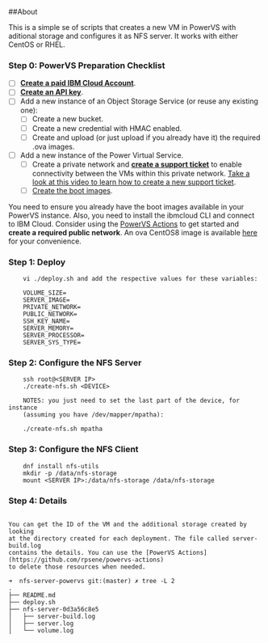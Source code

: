 ##About

This is a simple se of scripts that creates a new VM in PowerVS with 
aditional storage and configures it as NFS server. It works with either
CentOS or RHEL.

### Step 0: PowerVS Preparation Checklist

- [ ] **[Create a paid IBM Cloud Account](https://cloud.ibm.com/)**.
- [ ] **[Create an API key](https://cloud.ibm.com/docs/account?topic=account-userapikey)**.
- [ ] Add a new instance of an Object Storage Service (or reuse any existing one):
	- [ ] Create a new bucket.
	- [ ] Create a new credential with HMAC enabled.
	- [ ] Create and upload (or just upload if you already have it) the required .ova images.
- [ ] Add a new instance of the Power Virtual Service.
	- [ ] Create a private network and **[create a support ticket](https://cloud.ibm.com/unifiedsupport/cases/form)** to enable connectivity between the VMs within this private network. [Take a look at this video to learn how to create a new support ticket](https://youtu.be/S5ljNc2kU_A).
	- [ ] [Create the boot images](https://cloud.ibm.com/docs/power-iaas?topic=power-iaas-importing-boot-image).

You need to ensure you already have the boot images available in your PowerVS instance. Also, you need to install the ibmcloud CLI and connect to IBM Cloud. Consider using the [PowerVS Actions](https://github.com/rpsene/powervs-actions) to get started and **create a required public network**. An ova CentOS8 image is available [here](ftp://public.dhe.ibm.com/software/server/powervs/images/) for your convenience.

### Step 1: Deploy

```
	vi ./deploy.sh and add the respective values for these variables:

	VOLUME_SIZE=
	SERVER_IMAGE=
	PRIVATE_NETWORK=
	PUBLIC_NETWORK=
	SSH_KEY_NAME=
	SERVER_MEMORY=
	SERVER_PROCESSOR=
	SERVER_SYS_TYPE=
```

### Step 2: Configure the NFS Server

```
	ssh root@<SERVER IP>
	./create-nfs.sh <DEVICE>
	
	NOTES: you just need to set the last part of the device, for instance 
	(assuming you have /dev/mapper/mpatha):
	
	./create-nfs.sh mpatha
```

### Step 3: Configure the NFS Client

```
	dnf install nfs-utils
	mkdir -p /data/nfs-storage
	mount <SERVER IP>:/data/nfs-storage /data/nfs-storage
```

### Step 4: Details

```

You can get the ID of the VM and the additional storage created by looking 
at the directory created for each deployment. The file called server-build.log 
contains the details. You can use the [PowerVS Actions](https://github.com/rpsene/powervs-actions) 
to delete those resources when needed.

➜  nfs-server-powervs git:(master) ✗ tree -L 2
.
├── README.md
├── deploy.sh
├── nfs-server-0d3a56c8e5
│   ├── server-build.log
│   ├── server.log
│   └── volume.log
```
